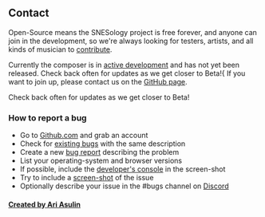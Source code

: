 
## Contact

Open-Source means the SNESology project is free forever, and anyone can join in the development,
so we're always looking for testers, artists, and all kinds of musician to 
[contribute](https://github.com/clevertree/snesology-web/issues/4).

Currently the composer is in
[active development](https://github.com/clevertree/snesology-web)
and has not yet been released.
Check back often for updates as we get closer to Beta!{
If you want to join up, please contact us on the 
[GitHub page](https://github.com/clevertree).

Check back often for updates as we get closer to Beta!

### How to report a bug

*   Go to [Github.com](https://github.com/clevertree/audio-source-composer/) and grab an account
*   Check for [existing bugs](https://github.com/clevertree/audio-source-composer/issues/) with the same description
*   Create a new [bug report](https://github.com/clevertree/audio-source-composer/issues/new) describing the problem
*   List your operating-system and browser versions
*   If possible, include the [developer's console](https://kb.mailster.co/how-can-i-open-the-browsers-console/) in the screen-shot
*   Try to include a [screen-shot](https://northatlanticlcc.org/help/how-to-save-a-screenshot-of-a-webpage) of the issue
*   Optionally describe your issue in the #bugs channel on [Discord](https://discord.gg/qdAqznv)

#### [Created by Ari Asulin](https://github.com/clevertree/)
